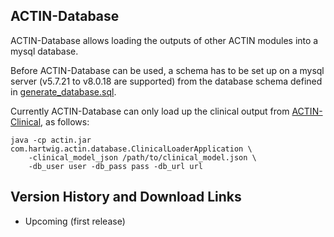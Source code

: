 ## ACTIN-Database

ACTIN-Database allows loading the outputs of other ACTIN modules into a mysql database. 

Before ACTIN-Database can be used, a schema has to be set up on a mysql server (v5.7.21 to v8.0.18 are supported) from the database
schema defined in [generate_database.sql](src/main/resources/generate_database.sql). 

Currently ACTIN-Database can only load up the clinical output from [ACTIN-Clinical](../actin-clinical/README.md), as follows:

```
java -cp actin.jar com.hartwig.actin.database.ClinicalLoaderApplication \
    -clinical_model_json /path/to/clinical_model.json \
    -db_user user -db_pass pass -db_url url
```

## Version History and Download Links
 - Upcoming (first release) 
 